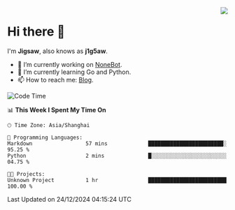 <a href="#">
  <img align="right" src="https://github-readme-stats.vercel.app/api?username=j1g5awi&count_private=true&show_icons=true&title_color=80070B&text_color=B3B3B3&bg_color=212121&icon_color=80070B" />
</a>

# Hi there 👋

I'm **Jigsaw**, also knows as **j1g5aw**.

- 🔭 I’m currently working on [NoneBot](https://github.com/nonebot).
- 🌱 I’m currently learning Go and Python.
- 📫 How to reach me: [Blog](https://blog.maddestroyer.xyz/).

<!--START_SECTION:waka-->
![Code Time](http://img.shields.io/badge/Code%20Time-1%2C809%20hrs%2021%20mins-blue)

📊 **This Week I Spent My Time On** 

```text
🕑︎ Time Zone: Asia/Shanghai

💬 Programming Languages: 
Markdown                 57 mins             ████████████████████████░   95.25 % 
Python                   2 mins              █░░░░░░░░░░░░░░░░░░░░░░░░   04.75 % 

🐱‍💻 Projects: 
Unknown Project          1 hr                █████████████████████████   100.00 % 
```


 Last Updated on 24/12/2024 04:15:24 UTC
<!--END_SECTION:waka-->
